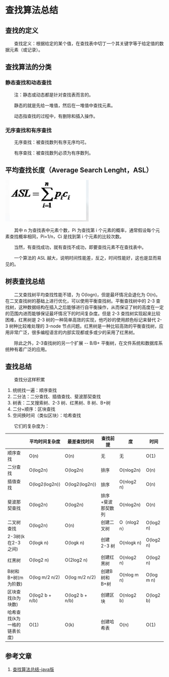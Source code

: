 #  查找算法总结

## 查找的定义

　　查找定义：根据给定的某个值，在查找表中切丁一个其关键字等于给定值的数据元素（或记录）。

## 查找算法的分类

### 静态查找和动态查找

　　注：静态或动态都是针对查找表而言的。

　　静态的就是先给一堆值，然后在一堆值中查找元素。

　　动态指查找的过程中，有删除和插入操作。

### 无序查找和有序查找

　　无序查找：被查找数列有序无序均可。

　　有序查找：被查找数列必须为有序数列。

## 平均查找长度（Average Search Lenght，ASL）

![](image/asl.jpg)

　　其中 n 为查找表中元素个数，Pi 为查找第 i 个元素的概率，通常假设每个元素查找概率相同，Pi=1/n，Ci 是找到第 i 个元素的比较次数。

　　当然，有查找成功，就有查找不成功，即要查找元素不在查找表中。

　　一个算法的 ASL 越大，说明时间性能差，反之，时间性能好，这也是显而易见的。

## 树表查找总结

　　二叉查找树平均查找性能不错，为 O(logn)，但是最坏情况会退化为 O(n)。在二叉查找树的基础上进行优化，可以使用平衡查找树。平衡查找树中的 2-3 查找树，这种数据结构在插入之后能够进行自平衡操作，从而保证了树的高度在一定的范围内进而能够保证最坏情况下的时间复杂度。但是 2-3 查找树实现起来比较困难，红黑树是 2-3 树的一种简单高效的实现，他巧妙的使用颜色标记来替代 2-3 树种比较难处理的 3-node 节点问题。红黑树是一种比较高效的平衡查找树，应用非常广泛，很多编程语言的内部实现都或多或少的采用了红黑树。

　　除此之外，2-3查找树的另一个扩展 -- B/B+ 平衡树，在文件系统和数据库系统种有着广泛的应用。

## 查找总结

　　查找分这样积累

1. 统统找一遍：顺序查找
2. 二分法：二分查找、插值查找、斐波那契查找
3. 树表：二叉搜索树、2-3 树、红黑树、B 树、B+树
4. 二分+顺序：区块查找
5. 空间换时间（类似区块）：哈希查找

　　它们的复杂度为：

|                             | 平均时间复杂度  | 最差查找时间    | 查找前提          | 度           | 时间       |
| --------------------------- | --------------- | --------------- | ----------------- | ------------ | ---------- |
| 顺序查找                    | O(n)            | O(n)            | 无                | 无           | O(1)       |
| 二分查找                    | O(log2n)        | O(log2n)        | 排序              | O(nlog2n)    | O(n)       |
| 插值查找                    | O(log2(log2n))  | O(log2(log2n))  | 排序              | O(nlog2 n)   | O(n)       |
| 斐波那契查找                | O(log2n)        | O(log2n)        | 排序+斐波那契数列 | O(nlog2n)    | O(n)       |
| 二叉树查找                  | O(log2n)        | O(n)            | 创建二叉树        | O（nlog2 n） | O(log2 n)  |
| 2-3树(k在2-3之间)           | O(logk n)       | O(logk n)       | 创建 2-3 树       | O(nlogk n)   | O(log2 n)  |
| 红黑树                      | O(log2 n)       | O(2log2 n)      | 创建红黑树        | O(nlog2 n)   | O(log2 n)  |
| B树和B+树(m为阶数)          | O(log m/2 n/2)  | O(log m/2 n/2)  | 创建B树和B+树     | O(nlog m n)  | O(log m n) |
| 区块查找(b为块数)           | O(log2 b + n/b) | O(log2 b + n/b) | 创建区块          | O(nlog2 b)   | O(log2 b)  |
| 哈希查找(k为一格的链表长度) | O(1)            | O(k)            | 创建哈希表        | O(n)         | O(1)       |



## 参考文章

1. [查找算法总结-java版](https://blog.csdn.net/xushiyu1996818/article/details/90604118)

